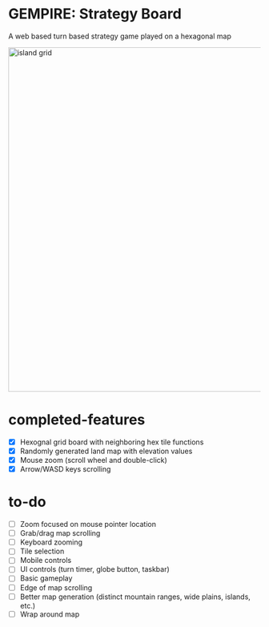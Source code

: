 # GEMPIRE: Strategy Board
A web based turn based strategy game played on a hexagonal map

<img width="688" alt="island grid" src="https://github.com/gempireio/strategy-board/assets/74265768/4f016e6f-eb3a-4e69-9548-697627e540a5">

# completed-features
- [X] Hexognal grid board with neighboring hex tile functions
- [X] Randomly generated land map with elevation values
- [X] Mouse zoom (scroll wheel and double-click)
- [X] Arrow/WASD keys scrolling

# to-do
- [ ] Zoom focused on mouse pointer location
- [ ] Grab/drag map scrolling
- [ ] Keyboard zooming
- [ ] Tile selection
- [ ] Mobile controls
- [ ] UI controls (turn timer, globe button, taskbar)
- [ ] Basic gameplay
- [ ] Edge of map scrolling
- [ ] Better map generation (distinct mountain ranges, wide plains, islands, etc.)
- [ ] Wrap around map
